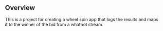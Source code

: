 ## Overview

This is a project for creating a wheel spin app that logs the results and maps it to the winner of the bid from a whatnot stream.


